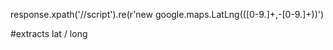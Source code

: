 response.xpath('//script').re(r'new google\.maps\.LatLng(\([0-9.]+,-[0-9.]+\))')

#extracts lat / long